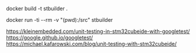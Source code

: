 docker build -t stbuilder .


docker run -ti --rm -v "$($pwd):/src" stbuilder



https://kleinembedded.com/unit-testing-in-stm32cubeide-with-googletest/
https://google.github.io/googletest/
https://michael.kafarowski.com/blog/unit-testing-with-stm32cubeide/